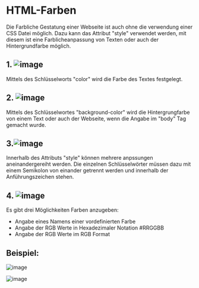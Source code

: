 # HTML-Farben

Die Farbliche Gestatung einer Webseite ist auch ohne die verwendung einer CSS Datei möglich. Dazu kann das Attribut "style" verwendet werden, mit diesem ist eine Farblicheanpassung von Texten oder auch der Hintergrundfarbe möglich.

## 1. ![image](https://user-images.githubusercontent.com/63674539/183156496-78fac753-1862-4673-938f-79acddb0fab4.png)
Mittels des Schlüsselworts "color" wird die Farbe des Textes festgelegt.

## 2. ![image](https://user-images.githubusercontent.com/63674539/183156533-97f1112d-28ac-4294-adce-65a6805e40e0.png)
Mittels des Schlüsselwortes "background-color" wird die Hintergrungfarbe von einem Text oder auch der Webseite, wenn die Angabe im "body" Tag gemacht wurde.

## 3.![image](https://user-images.githubusercontent.com/63674539/183156030-1b6f0c7a-2b58-499f-aab1-d895ce614b13.png)
Innerhalb des Attributs "style" können mehrere anpssungen aneinandergereiht werden. Die einzelnen Schlüsselwörter müssen dazu mit einem Semikolon von einander getrennt werden und innerhalb der Anführungszeichen stehen.

## 4. ![image](https://user-images.githubusercontent.com/63674539/183156448-84fdf48d-639a-4e3b-94f2-657d20954f7c.png)
Es gibt drei Möglichkeiten Farben anzugeben:
- Angabe eines Namens einer vordefinierten Farbe
- Angabe der RGB Werte in Hexadezimaler Notation #RRGGBB
- Angabe der RGB Werte im RGB Format

## Beispiel:
![image](https://user-images.githubusercontent.com/63674539/183153440-07c7ca0b-ed20-46f8-9a19-7e5355bc691f.png)

![image](https://user-images.githubusercontent.com/63674539/183153270-025b3d1c-1056-44e1-ad4f-fb849f577ed1.png)
